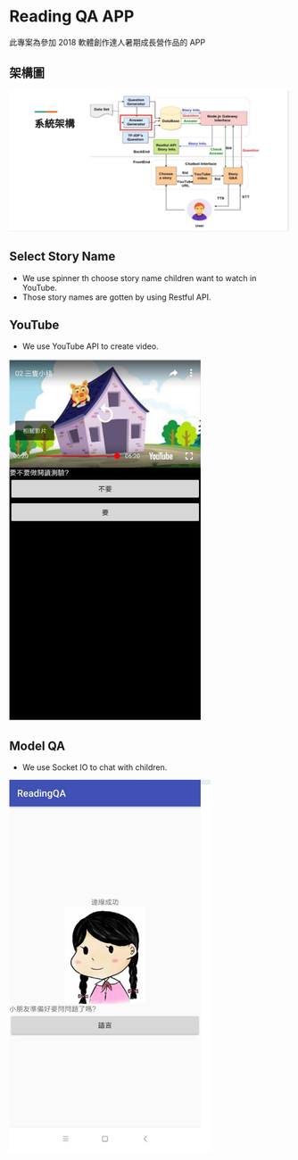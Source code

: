 # Reading QA APP

此專案為參加 2018 軟體創作達人暑期成長營作品的 APP

## 架構圖

![架構圖](img/img.png)

## Select Story Name

- We use spinner th choose story name children want to watch in YouTube.
- Those story names are gotten by using Restful API.

## YouTube

- We use YouTube API to create video.

![yt](img/yt.png)

## Model QA

- We use Socket IO to chat with children.

![qa](img/qa.png)
